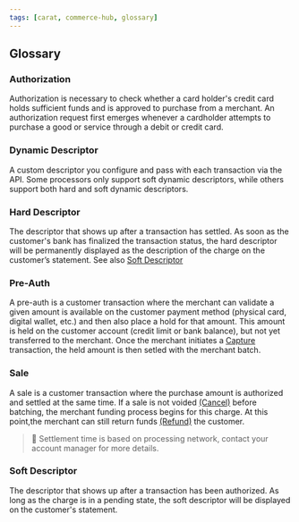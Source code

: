 ```yaml
---
tags: [carat, commerce-hub, glossary]
---
```


## Glossary

### Authorization
Authorization is necessary to check whether a card holder's credit card holds sufficient funds and is approved to purchase from a merchant. An authorization request first emerges whenever a cardholder attempts to purchase a good or service through a debit or credit card.

### Dynamic Descriptor
A custom descriptor you configure and pass with each transaction via the API. Some processors only support soft dynamic descriptors, while others support both hard and soft dynamic descriptors.

### Hard Descriptor
The descriptor that shows up after a transaction has settled. As soon as the customer's bank has finalized the transaction status, the hard descriptor will be permanently displayed as the description of the charge on the customer’s statement. See also [Soft Descriptor](#soft-descriptor)

### Pre-Auth

A pre-auth is a customer transaction where the merchant can validate a given amount is available on the customer payment method (physical card, digital wallet, etc.) and then also place a hold for that amount. This amount is held on the customer account (credit limit or bank balance), but not yet transferred to the merchant. Once the merchant initiates a [Capture](../Transactions/Capture.md) transaction, the held amount is then setled with the merchant batch.


### Sale
A sale is a customer transaction where the purchase amount is authorized and settled at the same time. If a sale is not voided [(Cancel)](../Transactions/Cancel.md) before batching, the merchant funding process begins for this charge. At this point,the merchant can still return funds [(Refund)](../Transactions/Refund.md) the customer.

<!-- theme: warning -->
> 
>🚧
>Settlement time is based on processing network, contact your account manager for more details.

### Soft Descriptor
The descriptor that shows up after a transaction has been authorized. As long as the charge is in a pending state, the soft descriptor will be displayed on the customer's statement.
